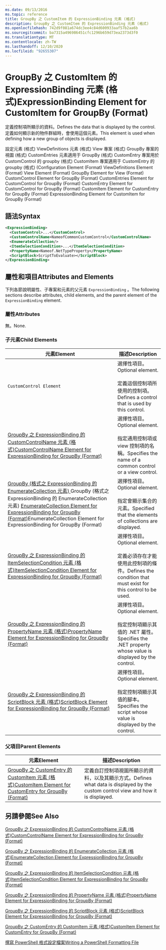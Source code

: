 ```yaml
---
ms.date: 09/13/2016
ms.topic: reference
title: GroupBy 之 CustomItem 的 ExpressionBinding 元素 (格式)
description: GroupBy 之 CustomItem 的 ExpressionBinding 元素 (格式)
ms.openlocfilehash: 742d9f081a674dc3ee4c84d600933aaf57b2aa6b
ms.sourcegitcommit: ba7315a496986451cfc1296b659d73ea2373d3f0
ms.translationtype: MT
ms.contentlocale: zh-TW
ms.lasthandoff: 12/10/2020
ms.locfileid: "92655307"
---
```

# <a name="expressionbinding-element-for-customitem-for-groupby-format"></a><span data-ttu-id="1b9a7-103">GroupBy 之 CustomItem 的 ExpressionBinding 元素 (格式)</span><span class="sxs-lookup"><span data-stu-id="1b9a7-103">ExpressionBinding Element for CustomItem for GroupBy (Format)</span></span>

<span data-ttu-id="1b9a7-104">定義控制項所顯示的資料。</span><span class="sxs-lookup"><span data-stu-id="1b9a7-104">Defines the data that is displayed by the control.</span></span> <span data-ttu-id="1b9a7-105">定義如何顯示新的物件群組時，會使用這個元素。</span><span class="sxs-lookup"><span data-stu-id="1b9a7-105">This element is used when defining how a new group of objects is displayed.</span></span>

<span data-ttu-id="1b9a7-106">設定元素 (格式) ViewDefinitions 元素 (格式) View 專案 (格式) GroupBy 專案的視圖 (格式) CustomEntries 元素適用于 GroupBy (格式) CustomEntry 專案用於 CustomControl 的 groupby (格式) CustomItem 專案適用于 CustomEntry 的 groupby (格式)  (</span><span class="sxs-lookup"><span data-stu-id="1b9a7-106">Configuration Element (Format) ViewDefinitions Element (Format) View Element (Format) GroupBy Element for View (Format) CustomControl Element for GroupBy (Format) CustomEntries Element for CustomControl for GroupBy (Format) CustomEntry Element for CustomControl for GroupBy (Format) CustomItem Element for CustomEntry for GroupBy (Format) ExpressionBinding Element for CustomItem for GroupBy (Format)</span></span>

## <a name="syntax"></a><span data-ttu-id="1b9a7-107">語法</span><span class="sxs-lookup"><span data-stu-id="1b9a7-107">Syntax</span></span>

```xml
<ExpressionBinding>
  <CustomControl>...</CustomControl>
  <CustomControlName>NameofCommonCustomControl</CustomControlName>
  <EnumerateCollection/>
  <ItemSelectionCondition>...</ItemSelectionCondition>
  <PropertyName>Nameof.NetTypeProperty</PropertyName>
  <ScriptBlock>ScriptToEvaluate></ScriptBlock>
</ExpressionBinding>
```

## <a name="attributes-and-elements"></a><span data-ttu-id="1b9a7-108">屬性和項目</span><span class="sxs-lookup"><span data-stu-id="1b9a7-108">Attributes and Elements</span></span>

<span data-ttu-id="1b9a7-109">下列各節說明屬性、子專案和元素的父元素 `ExpressionBinding` 。</span><span class="sxs-lookup"><span data-stu-id="1b9a7-109">The following sections describe attributes, child elements, and the parent element of the `ExpressionBinding` element.</span></span>

### <a name="attributes"></a><span data-ttu-id="1b9a7-110">屬性</span><span class="sxs-lookup"><span data-stu-id="1b9a7-110">Attributes</span></span>

<span data-ttu-id="1b9a7-111">無。</span><span class="sxs-lookup"><span data-stu-id="1b9a7-111">None.</span></span>

### <a name="child-elements"></a><span data-ttu-id="1b9a7-112">子元素</span><span class="sxs-lookup"><span data-stu-id="1b9a7-112">Child Elements</span></span>

|<span data-ttu-id="1b9a7-113">元素</span><span class="sxs-lookup"><span data-stu-id="1b9a7-113">Element</span></span>|<span data-ttu-id="1b9a7-114">描述</span><span class="sxs-lookup"><span data-stu-id="1b9a7-114">Description</span></span>|
|-------------|-----------------|
|`CustomControl Element`|<span data-ttu-id="1b9a7-115">選擇性項目。</span><span class="sxs-lookup"><span data-stu-id="1b9a7-115">Optional element.</span></span><br /><br /> <span data-ttu-id="1b9a7-116">定義這個控制項所使用的控制項。</span><span class="sxs-lookup"><span data-stu-id="1b9a7-116">Defines a control that is used by this control.</span></span>|
|[<span data-ttu-id="1b9a7-117">GroupBy 之 ExpressionBinding 的 CustomControlName 元素 (格式)</span><span class="sxs-lookup"><span data-stu-id="1b9a7-117">CustomControlName Element for ExpressionBinding for GroupBy (Format)</span></span>](./customcontrolname-element-for-expressionbinding-for-groupby-format.md)|<span data-ttu-id="1b9a7-118">選擇性項目。</span><span class="sxs-lookup"><span data-stu-id="1b9a7-118">Optional element.</span></span><br /><br /> <span data-ttu-id="1b9a7-119">指定通用控制項或 view 控制項的名稱。</span><span class="sxs-lookup"><span data-stu-id="1b9a7-119">Specifies the name of a common control or a view control.</span></span>|
|<span data-ttu-id="1b9a7-120">[GroupBy (格式之 ExpressionBinding 的 EnumerateCollection 元素) ](./enumeratecollection-element-for-expressionbinding-for-groupby-format.md)GroupBy (格式之 ExpressionBinding 的 EnumerateCollection 元素) </span><span class="sxs-lookup"><span data-stu-id="1b9a7-120">[EnumerateCollection Element for ExpressionBinding for GroupBy (Format)](./enumeratecollection-element-for-expressionbinding-for-groupby-format.md)EnumerateCollection Element for ExpressionBinding for GroupBy (Format)</span></span>|<span data-ttu-id="1b9a7-121">選擇性項目。</span><span class="sxs-lookup"><span data-stu-id="1b9a7-121">Optional element.</span></span><br /><br /> <span data-ttu-id="1b9a7-122">指定會顯示集合的元素。</span><span class="sxs-lookup"><span data-stu-id="1b9a7-122">Specified that the elements of collections are displayed.</span></span>|
|[<span data-ttu-id="1b9a7-123">GroupBy 之 ExpressionBinding 的 ItemSelectionCondition 元素 (格式)</span><span class="sxs-lookup"><span data-stu-id="1b9a7-123">ItemSelectionCondition Element for ExpressionBinding for GroupBy (Format)</span></span>](./itemselectioncondition-element-for-expressionbinding-for-groupby-format.md)|<span data-ttu-id="1b9a7-124">選擇性項目。</span><span class="sxs-lookup"><span data-stu-id="1b9a7-124">Optional element.</span></span><br /><br /> <span data-ttu-id="1b9a7-125">定義必須存在才能使用此控制項的條件。</span><span class="sxs-lookup"><span data-stu-id="1b9a7-125">Defines the condition that must exist for this control to be used.</span></span>|
|[<span data-ttu-id="1b9a7-126">GroupBy 之 ExpressionBinding 的 PropertyName 元素 (格式)</span><span class="sxs-lookup"><span data-stu-id="1b9a7-126">PropertyName Element for ExpressionBinding for GroupBy (Format)</span></span>](./propertyname-element-for-expressionbinding-for-groupby-format.md)|<span data-ttu-id="1b9a7-127">選擇性項目。</span><span class="sxs-lookup"><span data-stu-id="1b9a7-127">Optional element.</span></span><br /><br /> <span data-ttu-id="1b9a7-128">指定控制項顯示其值的 .NET 屬性。</span><span class="sxs-lookup"><span data-stu-id="1b9a7-128">Specifies the .NET property whose value is displayed by the control.</span></span>|
|[<span data-ttu-id="1b9a7-129">GroupBy 之 ExpressionBinding 的 ScriptBlock 元素 (格式)</span><span class="sxs-lookup"><span data-stu-id="1b9a7-129">ScriptBlock Element for ExpressionBinding for GroupBy (Format)</span></span>](./scriptblock-element-for-expressionbinding-for-groupby-format.md)|<span data-ttu-id="1b9a7-130">選擇性項目。</span><span class="sxs-lookup"><span data-stu-id="1b9a7-130">Optional element.</span></span><br /><br /> <span data-ttu-id="1b9a7-131">指定控制項顯示其值的腳本。</span><span class="sxs-lookup"><span data-stu-id="1b9a7-131">Specifies the script whose value is displayed by the control.</span></span>|

### <a name="parent-elements"></a><span data-ttu-id="1b9a7-132">父項目</span><span class="sxs-lookup"><span data-stu-id="1b9a7-132">Parent Elements</span></span>

|<span data-ttu-id="1b9a7-133">元素</span><span class="sxs-lookup"><span data-stu-id="1b9a7-133">Element</span></span>|<span data-ttu-id="1b9a7-134">描述</span><span class="sxs-lookup"><span data-stu-id="1b9a7-134">Description</span></span>|
|-------------|-----------------|
|[<span data-ttu-id="1b9a7-135">GroupBy 之 CustomEntry 的 CustomItem 元素 (格式)</span><span class="sxs-lookup"><span data-stu-id="1b9a7-135">CustomItem Element for CustomEntry for GroupBy (Format)</span></span>](./customitem-element-for-customentry-for-groupby-format.md)|<span data-ttu-id="1b9a7-136">定義自訂控制項視圖所顯示的資料，以及其顯示方式。</span><span class="sxs-lookup"><span data-stu-id="1b9a7-136">Defines what data is displayed by the custom control view and how it is displayed.</span></span>|

## <a name="see-also"></a><span data-ttu-id="1b9a7-137">另請參閱</span><span class="sxs-lookup"><span data-stu-id="1b9a7-137">See Also</span></span>

[<span data-ttu-id="1b9a7-138">GroupBy 之 ExpressionBinding 的 CustomControlName 元素 (格式)</span><span class="sxs-lookup"><span data-stu-id="1b9a7-138">CustomControlName Element for ExpressionBinding for GroupBy (Format)</span></span>](./customcontrolname-element-for-expressionbinding-for-groupby-format.md)

[<span data-ttu-id="1b9a7-139">GroupBy 之 ExpressionBinding 的 EnumerateCollection 元素 (格式)</span><span class="sxs-lookup"><span data-stu-id="1b9a7-139">EnumerateCollection Element for ExpressionBinding for GroupBy (Format)</span></span>](./enumeratecollection-element-for-expressionbinding-for-groupby-format.md)

[<span data-ttu-id="1b9a7-140">GroupBy 之 ExpressionBinding 的 ItemSelectionCondition 元素 (格式)</span><span class="sxs-lookup"><span data-stu-id="1b9a7-140">ItemSelectionCondition Element for ExpressionBinding for GroupBy (Format)</span></span>](./itemselectioncondition-element-for-expressionbinding-for-groupby-format.md)

[<span data-ttu-id="1b9a7-141">GroupBy 之 ExpressionBinding 的 PropertyName 元素 (格式)</span><span class="sxs-lookup"><span data-stu-id="1b9a7-141">PropertyName Element for ExpressionBinding for GroupBy (Format)</span></span>](./propertyname-element-for-expressionbinding-for-groupby-format.md)

[<span data-ttu-id="1b9a7-142">GroupBy 之 ExpressionBinding 的 ScriptBlock 元素 (格式)</span><span class="sxs-lookup"><span data-stu-id="1b9a7-142">ScriptBlock Element for ExpressionBinding for GroupBy (Format)</span></span>](./scriptblock-element-for-expressionbinding-for-groupby-format.md)

[<span data-ttu-id="1b9a7-143">GroupBy 之 CustomEntry 的 CustomItem 元素 (格式)</span><span class="sxs-lookup"><span data-stu-id="1b9a7-143">CustomItem Element for CustomEntry for GroupBy (Format)</span></span>](./customitem-element-for-customentry-for-groupby-format.md)

[<span data-ttu-id="1b9a7-144">撰寫 PowerShell 格式設定檔案</span><span class="sxs-lookup"><span data-stu-id="1b9a7-144">Writing a PowerShell Formatting File</span></span>](./writing-a-powershell-formatting-file.md)
